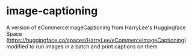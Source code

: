 # image-captioning
A version of eCommerceImageCaptioning from HarryLee's Huggingface Space (https://huggingface.co/spaces/HarryLee/eCommerceImageCaptioning) modified to run images in a batch and print captions on them
